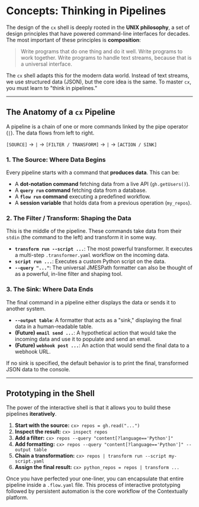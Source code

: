# Concepts: Thinking in Pipelines

The design of the `cx` shell is deeply rooted in the **UNIX philosophy**, a set of design principles that have powered command-line interfaces for decades. The most important of these principles is **composition**:

> Write programs that do one thing and do it well. Write programs to work together. Write programs to handle text streams, because that is a universal interface.

The `cx` shell adapts this for the modern data world. Instead of text streams, we use structured data (JSON), but the core idea is the same. To master `cx`, you must learn to "think in pipelines."

---

## The Anatomy of a `cx` Pipeline

A pipeline is a chain of one or more commands linked by the pipe operator (`|`). The data flows from left to right.

`[SOURCE]` -> `|` -> `[FILTER / TRANSFORM]` -> `|` -> `[ACTION / SINK]`

### 1. The Source: Where Data Begins

Every pipeline starts with a command that **produces data**. This can be:

- A **dot-notation command** fetching data from a live API (`gh.getUsers()`).
- A **`query run` command** fetching data from a database.
- A **`flow run` command** executing a predefined workflow.
- A **session variable** that holds data from a previous operation (`my_repos`).

### 2. The Filter / Transform: Shaping the Data

This is the middle of the pipeline. These commands take data from their `stdin` (the command to the left) and transform it in some way.

- **`transform run --script ...`**: The most powerful transformer. It executes a multi-step `.transformer.yaml` workflow on the incoming data.
- **`script run ...`**: Executes a custom Python script on the data.
- **`--query "..."`**: The universal JMESPath formatter can also be thought of as a powerful, in-line filter and shaping tool.

### 3. The Sink: Where Data Ends

The final command in a pipeline either displays the data or sends it to another system.

- **`--output table`**: A formatter that acts as a "sink," displaying the final data in a human-readable table.
- **(Future) `email send ...`**: A hypothetical action that would take the incoming data and use it to populate and send an email.
- **(Future) `webhook post ...`**: An action that would send the final data to a webhook URL.

If no sink is specified, the default behavior is to print the final, transformed JSON data to the console.

---

## Prototyping in the Shell

The power of the interactive shell is that it allows you to build these pipelines **iteratively**.

1.  **Start with the source:** `cx> repos = gh.read("...")`
2.  **Inspect the result:** `cx> inspect repos`
3.  **Add a filter:** `cx> repos --query "content[?language=='Python']"`
4.  **Add formatting:** `cx> repos --query "content[?language=='Python']" --output table`
5.  **Chain a transformation:** `cx> repos | transform run --script my-script.yaml`
6.  **Assign the final result:** `cx> python_repos = repos | transform ...`

Once you have perfected your one-liner, you can encapsulate that entire pipeline inside a `.flow.yaml` file. This process of interactive prototyping followed by persistent automation is the core workflow of the Contextually platform.
